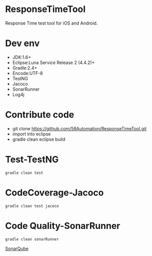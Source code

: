 # ResponseTimeTool
Response  Time test tool for iOS and Android.


# Dev env

- JDK:1.6+
- Eclipse:Luna Service Release 2 (4.4.2)+
- Gradle:2.4+
- Encode:UTF-8
- TestNG
- Jacoco
- SonarRunner
- Log4j

# Contribute code

- git clone https://github.com/58Automation/ResponseTimeTool.git
- import into eclipse
- gradle clean eclipse build


# Test-TestNG

`gradle clean test`


# CodeCoverage-Jacoco

`gradle clean test jacoco`

# Code Quality-SonarRunner

`gradle clean sonarRunner`

[SonarQube](http://10.58.37.253:9000/dashboard/index/5841)






